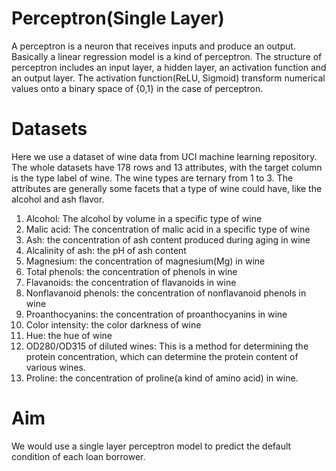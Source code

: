 # Perceptron(Single Layer)

A perceptron is a neuron that receives inputs and produce an output. Basically a linear regression model is a kind of perceptron. The structure of perceptron includes an input layer, a hidden layer, an activation function and an output layer. The activation function(ReLU, Sigmoid) transform numerical values onto a binary space of {0,1} in the case of perceptron.

# Datasets

Here we use a dataset of wine data from UCI machine learning repository. The whole datasets have 178 rows and 13 attributes, with the target column is the type label of wine. The wine types are ternary from 1 to 3. The attributes are generally some facets that a type of wine could have, like the alcohol and ash flavor.

1) Alcohol: The alcohol by volume in a specific type of wine
2) Malic acid: The concentration of malic acid in a specific type of wine
3) Ash: the concentration of ash content produced during aging in wine
4) Alcalinity of ash: the pH of ash content
5) Magnesium: the concentration of magnesium(Mg) in wine 
6) Total phenols: the concentration of phenols in wine
7) Flavanoids: the concentration of flavanoids in wine
8) Nonflavanoid phenols: the concentration of nonflavanoid phenols in wine
9) Proanthocyanins: the concentration of proanthocyanins in wine
10) Color intensity: the color darkness of wine
11) Hue: the hue of wine
12) OD280/OD315 of diluted wines: This is a method for determining the protein concentration, which can determine the protein content of various wines.
13) Proline: the concentration of proline(a kind of amino acid) in wine.

# Aim

We would use a single layer perceptron model to predict the default condition of each loan borrower.
